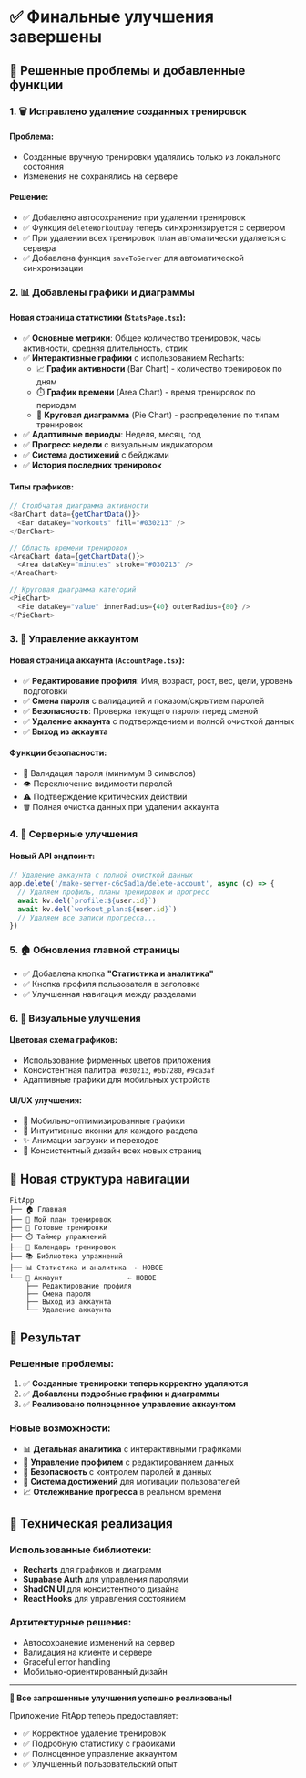 # ✅ Финальные улучшения завершены

## 🎯 Решенные проблемы и добавленные функции

### 1. 🗑️ **Исправлено удаление созданных тренировок**

#### Проблема:
- Созданные вручную тренировки удалялись только из локального состояния
- Изменения не сохранялись на сервере

#### Решение:
- ✅ Добавлено автосохранение при удалении тренировок
- ✅ Функция `deleteWorkoutDay` теперь синхронизируется с сервером
- ✅ При удалении всех тренировок план автоматически удаляется с сервера
- ✅ Добавлена функция `saveToServer` для автоматической синхронизации

### 2. 📊 **Добавлены графики и диаграммы**

#### Новая страница статистики (`StatsPage.tsx`):
- ✅ **Основные метрики**: Общее количество тренировок, часы активности, средняя длительность, стрик
- ✅ **Интерактивные графики** с использованием Recharts:
  - 📈 **График активности** (Bar Chart) - количество тренировок по дням
  - ⏱️ **График времени** (Area Chart) - время тренировок по периодам  
  - 🥧 **Круговая диаграмма** (Pie Chart) - распределение по типам тренировок
- ✅ **Адаптивные периоды**: Неделя, месяц, год
- ✅ **Прогресс недели** с визуальным индикатором
- ✅ **Система достижений** с бейджами
- ✅ **История последних тренировок**

#### Типы графиков:
```typescript
// Столбчатая диаграмма активности
<BarChart data={getChartData()}>
  <Bar dataKey="workouts" fill="#030213" />
</BarChart>

// Область времени тренировок  
<AreaChart data={getChartData()}>
  <Area dataKey="minutes" stroke="#030213" />
</AreaChart>

// Круговая диаграмма категорий
<PieChart>
  <Pie dataKey="value" innerRadius={40} outerRadius={80} />
</PieChart>
```

### 3. 👤 **Управление аккаунтом**

#### Новая страница аккаунта (`AccountPage.tsx`):
- ✅ **Редактирование профиля**: Имя, возраст, рост, вес, цели, уровень подготовки
- ✅ **Смена пароля** с валидацией и показом/скрытием паролей
- ✅ **Безопасность**: Проверка текущего пароля перед сменой
- ✅ **Удаление аккаунта** с подтверждением и полной очисткой данных
- ✅ **Выход из аккаунта**

#### Функции безопасности:
- 🔐 Валидация пароля (минимум 8 символов)
- 👁️ Переключение видимости паролей
- ⚠️ Подтверждение критических действий
- 🗑️ Полная очистка данных при удалении аккаунта

### 4. 🔧 **Серверные улучшения**

#### Новый API эндпоинт:
```typescript
// Удаление аккаунта с полной очисткой данных
app.delete('/make-server-c6c9ad1a/delete-account', async (c) => {
  // Удаляем профиль, планы тренировок и прогресс
  await kv.del(`profile:${user.id}`)
  await kv.del(`workout_plan:${user.id}`)
  // Удаляем все записи прогресса...
})
```

### 5. 🏠 **Обновления главной страницы**

- ✅ Добавлена кнопка **"Статистика и аналитика"**
- ✅ Кнопка профиля пользователя в заголовке
- ✅ Улучшенная навигация между разделами

### 6. 🎨 **Визуальные улучшения**

#### Цветовая схема графиков:
- Использование фирменных цветов приложения
- Консистентная палитра: `#030213`, `#6b7280`, `#9ca3af`
- Адаптивные графики для мобильных устройств

#### UI/UX улучшения:
- 📱 Мобильно-оптимизированные графики
- 🎯 Интуитивные иконки для каждого раздела
- ✨ Анимации загрузки и переходов
- 🎨 Консистентный дизайн всех новых страниц

## 📱 Новая структура навигации

```
FitApp
├── 🏠 Главная
├── 🎯 Мой план тренировок  
├── 💪 Готовые тренировки
├── ⏱️ Таймер упражнений
├── 📅 Календарь тренировок
├── 📚 Библиотека упражнений
├── 📊 Статистика и аналитика  ← НОВОЕ
└── 👤 Аккаунт                ← НОВОЕ
    ├── Редактирование профиля
    ├── Смена пароля
    ├── Выход из аккаунта
    └── Удаление аккаунта
```

## 🎯 Результат

### Решенные проблемы:
1. ✅ **Созданные тренировки теперь корректно удаляются**
2. ✅ **Добавлены подробные графики и диаграммы**
3. ✅ **Реализовано полноценное управление аккаунтом**

### Новые возможности:
- 📊 **Детальная аналитика** с интерактивными графиками
- 👤 **Управление профилем** с редактированием данных
- 🔐 **Безопасность** с контролем паролей и данных
- 🎯 **Система достижений** для мотивации пользователей
- 📈 **Отслеживание прогресса** в реальном времени

## 🚀 Техническая реализация

### Использованные библиотеки:
- **Recharts** для графиков и диаграмм
- **Supabase Auth** для управления паролями
- **ShadCN UI** для консистентного дизайна
- **React Hooks** для управления состоянием

### Архитектурные решения:
- Автосохранение изменений на сервер
- Валидация на клиенте и сервере
- Graceful error handling
- Мобильно-ориентированный дизайн

---

**🎉 Все запрошенные улучшения успешно реализованы!**

Приложение FitApp теперь предоставляет:
- ✅ Корректное удаление тренировок
- ✅ Подробную статистику с графиками  
- ✅ Полноценное управление аккаунтом
- ✅ Улучшенный пользовательский опыт